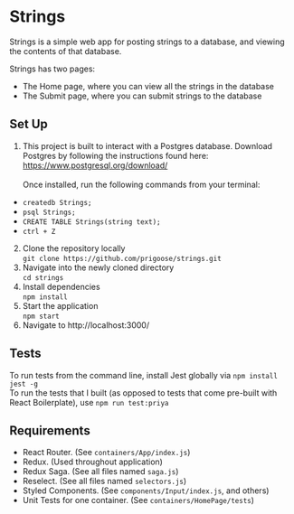 # Strings
Strings is a simple web app for posting strings to a database, and viewing the contents of that database.

Strings has two pages:
- The Home page, where you can view all the strings in the database
- The Submit page, where you can submit strings to the database

## Set Up
1. This project is built to interact with a Postgres database. Download Postgres by following the instructions found here: https://www.postgresql.org/download/
<br><br>
Once installed, run the following commands from your terminal:
- `createdb Strings;` 
- `psql Strings;`
- `CREATE TABLE Strings(string text);`
- `ctrl + Z`
2. Clone the repository locally<br>
`git clone https://github.com/prigoose/strings.git`
2. Navigate into the newly cloned directory<br>
`cd strings`
3. Install dependencies<br>
`npm install`
4. Start the application<br>
`npm start`
5. Navigate to http://localhost:3000/
 
 ## Tests
To run tests from the command line, install Jest globally via `npm install jest -g`
<br>To run the tests that I built (as opposed to tests that come pre-built with React Boilerplate), use `npm run test:priya`

## Requirements
- React Router.
(See `containers/App/index.js`)
- Redux.
(Used throughout application)
- Redux Saga.
(See all files named `saga.js`)
- Reselect.
(See all files named `selectors.js`)
- Styled Components.
(See `components/Input/index.js`, and others)
- Unit Tests for one container. 
(See `containers/HomePage/tests`)
